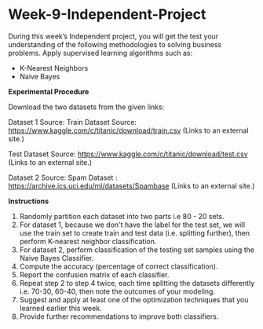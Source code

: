 # Week-9-Independent-Project

During this week’s Independent project, you will get the test your understanding of the following methodologies to solving business problems.
Apply supervised learning algorithms such as:
- K-Nearest Neighbors
- Naive Bayes

**Experimental Procedure**

Download the two datasets from the given links:

Dataset 1 Source: 
Train Dataset Source: https://www.kaggle.com/c/titanic/download/train.csv (Links to an external site.)

Test Dataset Source: https://www.kaggle.com/c/titanic/download/test.csv (Links to an external site.)

Dataset 2 Source: 
Spam Dataset : https://archive.ics.uci.edu/ml/datasets/Spambase (Links to an external site.)

**Instructions**

1. Randomly partition each dataset into two parts i.e 80 - 20  sets.
2. For dataset 1, because we don't have the label for the test set, we will use the train set to create train and test data (i.e. splitting further), then perform K-nearest neighbor classification.
3. For dataset 2, perform classification of the testing set samples using the Naive Bayes Classifier.
4. Compute the accuracy (percentage of correct classification).
5. Report the confusion matrix of each classifier.
6. Repeat step 2 to step 4 twice, each time splitting the datasets differently i.e. 70-30, 60-40, then note the outcomes of your modeling.
7. Suggest and apply at least one of the optimization techniques that you learned earlier this week.
8. Provide further recommendations to improve both classifiers. 

